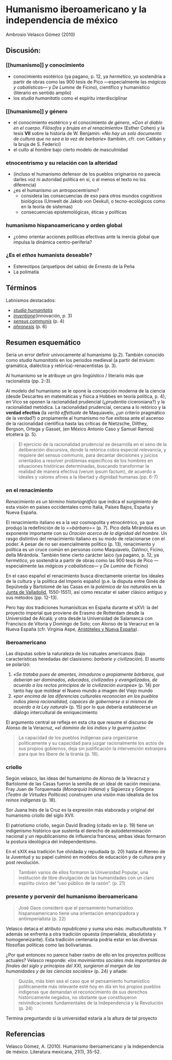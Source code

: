 # Humanismo iberoamericano y la independencia de méxico
Ambrosio Velasco Gómez (2010)

## Discusión:

### [[humanismo]] y conocimiento

- conocimiento esotérico (ya pagano, p. 12, ya *hermético*, yo sostendría a partir de obras como las 900 tesis de Pico —especialmente las *mágicas y cabalísticas—* y *De Lumine* de Ficino), científico y humanístico (literario en sentido amplio)
- los *studia humanitatis* como el espíritu interdisciplinar

### [[humanismo]] y género
- el conocimiento esotérico y el conocimiento *de género*, *«Con el diablo en el cuerpo. Filósofos y brujas en el renacimiento»* (Esther Cohen) y la tesis **VII** sobre la historia de W. Benjamin: *«No hay un solo documento de cultura que no sea a la vez de barbarie»* (también, cfr. con Calibán y la bruja de S. Federici)
- el culto al *hombre* bajo cierto modelo de masculinidad

### etnocentrismo y su relación con la alteridad 
- (incluso el humanismo defensor de los pueblos originarios no parecía darles voz ni autoridad política en sí, o al menos el texto no los diferencia)
- ¿es el humanismo un antropocentrismo?
    - considera las consecuencias de eso para otros mundos cognitivos biológicos (Umwelt de Jakob von Oexkull, o tecno-ecológicos como en la teoría de sistemas)
    - consecuencias epistemológicas, éticas y políticas
### humanismo hispanoamericano y orden global
- ¿cómo orientar acciones políticas efectivas ante la inercia global que impulsa la dinámica centro-periferia?

### ¿Es el *ethos* humanista deseable?
- Estereotipos (arquetipos del sabio) de Ernesto de la Peña
- La polimatía

## Términos


Latinismos destacados:
- [*studia humanitatis*](https://es.wikipedia.org/wiki/Humanismo)
- [*inventione*](https://es.wikipedia.org/wiki/De_inventione)(innovación, p. 3)
- [*sensus communis*](https://en.wikipedia.org/wiki/Common_sense) (p. 4)
- [*phronesis*](https://es.wikipedia.org/wiki/Fr%C3%B3nesis) (p. 6)

## Resumen esquemático

Sería un error definir unívocamente al humanismo (p.2). También conocido como *studia humanitatis* en los periodos medieval (a partir del *trivium*: gramática, dialéctica y retórica)-renacentistas (p. 3).

Al humanismo se le atribuye un giro lingüístico / literario más que racionalista (pp. 2-3).  

Al modelo del humanismo se le opone la concepción moderna de la ciencia (desde Descartes en matemáticas y física a Hobbes en teoría política, p. 4), en Vico se oponen la racionalidad prudencial (¿*prudentia* ciceroniana?) y la racionalidad metódica. La racionalidad prudencial, cercana a lo retórico y la **verdad efectiva** (la *veritá effettuale* de Maquiavelo, ¿un criterio pragmático de la verdad?) o propiamente al humanismo no fue exitosa ante el ascenso de la racionalidad científica hasta las críticas de Nietzsche, Dilthey, Bergson, Ortega y Gasset, (en México Antonio Caso y Samuel Ramos) etcétera (p. 5).

>El ejercicio de la racionalidad prudencial se desarrolla en el seno de la deliberación discursiva, donde la retórica cobra especial relevancia, y requiere del sensus communis, para decantar decisiones y juicios orientados  a resolver problemas específicos de los hombres en situaciones históricas determinadas,  buscando transformar la realidad de manera efectiva (verum  ipsum factum), de acuerdo a ideales y valores afines a la libertad y dignidad humanas.(pp. 6-7)

### en el renacimiento

*Renacimiento es un término historiográfico* que indica el surgimiento de esta visión en países occidentales como Italia, Países Bajos, España y Nueva España.

El renacimiento italiano es a la vez cosmopolita y etnocéntrico, ya que produjo la redefinición de lo *==bárbaro==* (p. 7). Pico della Mirándola es un exponente importante con su *Oración acerca de la dignidad del hombre*. Un rasgo distintivo del renacimiento italiano es su modo de relacionarse con el poder. A pesar de no ser esencialmente político (p. 13), renacimiento y política es un cruce común en personas como Maquiavelo, DaVinci, Ficino, della Mirándola. También tiene cierto carácter laico (ya pagano, p. 12, ya *hermético*, yo sostendría a partir de obras como las 900 tesis de Pico —especialmente las *mágicas y cabalísticas—* y *De Lumine* de Ficino)

En el caso español el renacimiento busca directamente orientar los ideales de la cultura y la política del Imperio español (p.e. la disputa entre Ginés de Sepúlveda y Bartolomé de las Casas en la *polémica de los naturales* en la [Junta de Valladolid](https://es.wikipedia.org/wiki/Junta_de_Valladolid#:~:text=Junta%20de%20Valladolid%20es%20la,la%20conquista%20de%20Am%C3%A9rica%2C%20interpretadas), 1550-1551), así como rescatar el saber clásico antiguo y sus métodos (pp. 12-13).

Pero hay dos tradiciones humanísitcas en España durante el sXVI: la del proyecto imperial que proviene de Erasmo de Rotterdam desde la Universidad de Alcalá; y otra desde la Universidad de Salamanca con Francisco de Vitoria y Domingo de Soto; con Alonso de la Veracruz en la Nueva España (cfr. Virginia Aspe, [Aristóteles y Nueva España](http://sociales.uaslp.mx/Documents/Publicaciones/Libros/AristotelesNuevaEspana.pdf)).

### iberoamericano

Las disputas sobre la naturaleza de los natuales americanos (bajo características heredadas del clasisismo: *barbarie y civilización*). El asunto se polarizó:

1.  *«Se trataba pues de amentes, inmaduros o propiamente bárbaros, que deberían ser dominados, educados, civilizados y evangelizados, de acuerdo a los rectos principios de la civilización europea»* (p. 14) por tanto hay que moldear el Nuevo mundo a imagen del Viejo mundo
2.  *«por encima de las diferencias culturales reconocían en los pueblos indios plena racionalidad, capaces de gobernarse a sí mismos de acuerdo a la Ley natural»* (p. 15) por lo que debería establecerse un diálogo intercultural de enriquecimiento

El argumento central se refleja en esta cita que resume el discurso de Alonso de la Veracruz, *«el dominio de los indios y la guerra justa»*:

>La capacidad de los pueblos indígenas para organizarse políticamente y su  capacidad para juzgar racionalmente los actos de sus propios gobiernos, deja sin justificación la intervención extranjera para que les libere de la tiranía (p. 16).

### criollo

Según velasco, las ideas del humanismo de Alonso de la Veracruz y Bartolomé de las Casas fueron la semilla de un ideal de nación mexicana. Fray Juan de Torquemada (*Monarquía Indíana*) y Sigüenza y Góngora (*Teatro de Virtudes Políticas*) construyen una visión más idealista de los *reinos indígenas* (p. 18).

Sor Juana Inés de la Cruz es la expresión más elaborada y original del humanismo criollo del siglo XVII.

El patriotismo criollo, según David Brading (citado en la p. 19) tiene un indigenismo histórico que sustenta el derecho de autodeterminación nacional y un republicanismo de influencia francesa; ambas ideas formaron la postura ideológica del independentismo.

En el sXIX esa tradición fue olvidada y repudiada (p. 20) hasta el Ateneo de la Juventud y su papel culminó en modelos de educación y de cultura pre y post revolución.

>También varios de ellos formaron la Universidad Popular, una institución de libre divulgación de las humanidades con un claro espíritu cívico del “uso público de la razón”. (p. 21)

### presente y porvenir del humanismo iberoamericano

>José Gaos consideró que el pensamiento humanístico hispanoamericano tiene una orientación emancipadora y antiimperialista (p. 22)

Velasco detaca el atributo *republicano* y suma uno más: *multuculturalista*. Y además se enfrenta a otra tradición opuesta (imperialista, absolutista y homogeneizante). Esta tradición centenaria podría estar en las diversas filosofías políticas como las bolivarianas.

¿Por qué entonces no parece haber rastro de ello en los proyectos políticos actuales? Velasco responde: *«los movimientos sociales más importantes de finales del siglo y principios del XXI,  surgieron al margen de las humanidades y de las ciencias sociales»* (p. 24) y añade:

>Quizás, más bien sea el caso que el pensamiento humanístico políticamente más relevante esté hoy en día en los propios pueblos indígenas que demandan el reconocimiento de sus derechos históricamente negados, no obstante que constituyeron reivindicaciones fundamentales de la Independencia y la Revolución (p. 24)

Termina preguntando si la universidad estaría a la altura de tal proyecto

## Referencias

Velasco Gómez, A. (2010). Humanismo iberoamericano y la independencia de méxico. Literatura mexicana, 21(1), 35-52.
